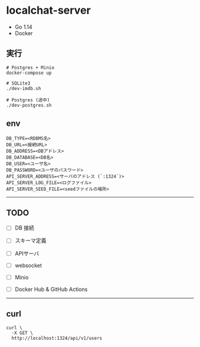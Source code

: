 # localchat-server

- Go 1.14
- Docker


## 実行
```
# Postgres + Minio
docker-compose up

# SQLite3
./dev-imdb.sh

# Postgres (途中)
./dev-postgres.sh
```


## env
```
DB_TYPE=<RDBMS名>
DB_URL=<接続URL>
DB_ADDRESS=<DBアドレス>
DB_DATABASE=<DB名>
DB_USER=<ユーザ名>
DB_PASSWORD=<ユーザのパスワード>
API_SERVER_ADDRESS=<サーバのアドレス (`:1324`)>
API_SERVER_LOG_FILE=<ログファイル>
API_SERVER_SEED_FILE=<seedファイルの場所>
```


------------------------------------------------------------------------

## TODO
- [ ] DB 接続
- [ ] スキーマ定義
- [ ] APIサーバ
- [ ] websocket
- [ ] Minio
- [ ] Docker Hub & GitHub Actions


------------------------------------------------------------------------
## curl
```
curl \
  -X GET \
  http://localhost:1324/api/v1/users

```
